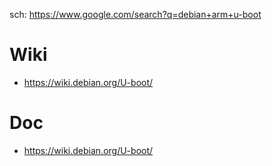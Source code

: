 sch: https://www.google.com/search?q=debian+arm+u-boot

# Wiki
- https://wiki.debian.org/U-boot/

# Doc
- https://wiki.debian.org/U-boot/
